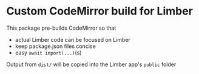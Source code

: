 # Custom CodeMirror build for Limber

This package pre-builds CodeMirror so that
 - actual Limber code can be focused on Limber
 - keep package.json files concise
 - easy `await import(...)`(s)

Output from `dist/` will be copied into the Limber app's `public` folder
